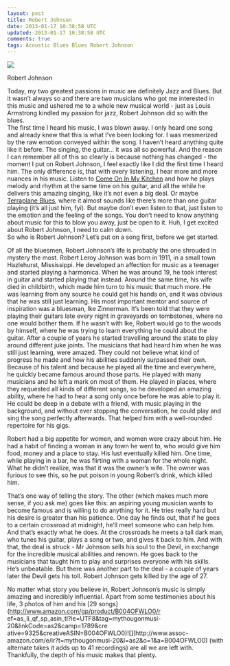 ```yaml
---           
layout: post
title: Robert Johnson
date: 2013-01-17 10:38:58 UTC
updated: 2013-01-17 10:38:58 UTC
comments: true
tags: Acoustic Blues Blues Robert Johnson
---
```

![](http://upload.wikimedia.org/wikipedia/en/thumb/b/bb/RobertJohson.png/220px-RobertJohson.png)

Robert Johnson

Today, my two greatest passions in music are definitely Jazz and Blues. But it
wasn’t always so and there are two musicians who got me interested in this
music and ushered me to a whole new musical world - just as Louis Armstrong
kindled my passion for jazz, Robert Johnson did so with the blues.  
The first time I heard his music, I was blown away. I only heard one song and
already knew that this is what I’ve been looking for. I was mesmerized by the
raw emotion conveyed within the song. I haven’t heard anything quite like it
before. The singing, the guitar... it was all so powerful. And the reason I
can remember all of this so clearly is because nothing has changed - the
moment I put on Robert Johnson, I feel exactly like I did the first time I
heard him. The only difference is, that with every listening, I hear more and
more nuances in his music. Listen to [Come On In My
Kitchen](http://www.youtube.com/watch?v=4up4VP8zjyc) and how he plays melody
and rhythm at the same time on his guitar, and all the while he delivers this
amazing singing, like it’s not even a big deal. Or maybe [Terraplane
Blues](http://www.youtube.com/watch?v=It-tJ8DOjIk), where it almost sounds
like there’s more than one guitar playing (it’s all just him, fyi). But maybe
don’t even listen to that, just listen to the emotion and the feeling of the
songs. You don’t need to know anything about music for this to blow you away,
just be open to it. Huh, I get excited about Robert Johnson, I need to calm
down.  
So who is Robert Johnson? Let’s put on a song first, before we get started.  

  

  
  
  
Of all the bluesmen, Robert Johnson’s life is probably the one shrouded in
mystery the most. Robert Leroy Johnson was born in 1911, in a small town
Hazlehurst, Mississippi. He developed an affection for music as a teenager and
started playing a harmonica. When he was around 19, he took interest in guitar
and started playing that instead. Around the same time, his wife died in
childbirth, which made him turn to his music that much more. He was learning
from any source he could get his hands on, and it was obvious that he was
still just learning. His most important mentor and source of inspiration was a
bluesman, Ike Zinnerman. It’s been told that they were playing their guitars
late every night in graveyards on tombstones, where no one would bother them.
If he wasn’t with Ike, Robert would go to the woods by himself, where he was
trying to learn everything he could about the guitar. After a couple of years
he started travelling around the state to play around different juke joints.
The musicians that had heard him when he was still just learning, were amazed.
They could not believe what kind of progress he made and how his abilities
suddenly surpassed their own.  
Because of his talent and because he played all the time and everywhere, he
quickly became famous around those parts. He played with many musicians and he
left a mark on most of them. He played in places, where they requested all
kinds of different songs, so he developed an amazing ability, where he had to
hear a song only once before he was able to play it. He could be deep in a
debate with a friend, with music playing in the background, and without ever
stopping the conversation, he could play and sing the song perfectly
afterwards. That helped him with a well-rounded repertoire for his gigs.  
  
Robert had a big appetite for women, and women were crazy about him. He had a
habit of finding a woman in any town he went to, who would give him food,
money and a place to stay. His lust eventually killed him. One time, while
playing in a bar, he was flirting with a woman for the whole night. What he
didn’t realize, was that it was the owner’s wife. The owner was furious to see
this, so he put poison in young Robert’s drink, which killed him.  
  

  
That’s one way of telling the story. The other (which makes much more sense,
if you ask me) goes like this: an aspiring young musician wants to become
famous and is willing to do anything for it. He tries really hard but his
desire is greater than his patience. One day he finds out, that if he goes to
a certain crossroad at midnight, he’ll meet someone who can help him. And
that’s exactly what he does. At the crossroads he meets a tall dark man, who
tunes his guitar, plays a song or two, and gives it back to him. And with
that, the deal is struck - Mr Johnson sells his soul to the Devil, in exchange
for the incredible musical abilities and renown. He goes back to the musicians
that taught him to play and surprises everyone with his skills. He’s
unbeatable. But there was another part to the deal - a couple of years later
the Devil gets his toll. Robert Johnson gets killed by the age of 27.  
  
  
No matter what story you believe in, Robert Johnson’s music is simply amazing
and incredibly influential. Apart from some testimonies about his life, 3
photos of him and his [29 songs](http://www.amazon.com/gp/product/B004OFWLO0/r
ef=as_li_qf_sp_asin_tl?ie=UTF8&tag=mythougonmusi-20&linkCode=as2&camp=1789&cre
ative=9325&creativeASIN=B004OFWLO0)![](http://www.assoc-
amazon.com/e/ir?t=mythougonmusi-20&l=as2&o=1&a=B004OFWLO0) (with alternate
takes it adds up to 41 recordings) are all we are left with. Thankfully, the
depth of his music makes that plenty.  


